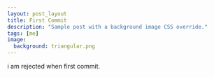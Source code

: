 ```yaml
---
layout: post_layout
title: First Commit
description: "Sample post with a background image CSS override."
tags: [me]
image:
  background: triangular.png
---
```


i am rejected when first commit.
